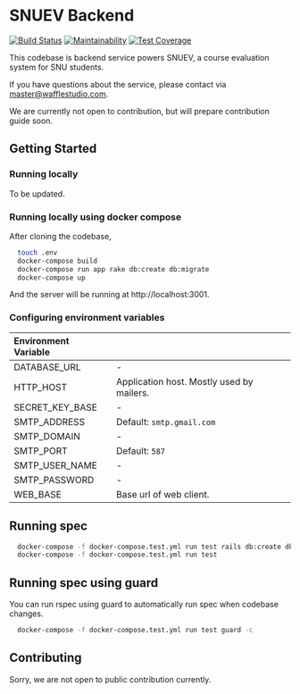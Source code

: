 # SNUEV Backend

[![Build Status](https://travis-ci.org/wafflestudio/snuev-backend.svg)](https://travis-ci.org/wafflestudio/snuev-backend)
[![Maintainability](https://api.codeclimate.com/v1/badges/0c22afff95fb49719426/maintainability)](https://codeclimate.com/github/wafflestudio/snuev-backend/maintainability)
[![Test Coverage](https://api.codeclimate.com/v1/badges/0c22afff95fb49719426/test_coverage)](https://codeclimate.com/github/wafflestudio/snuev-backend/test_coverage)

This codebase is backend service powers SNUEV, a course evaluation system for SNU students.

If you have questions about the service, please contact via [master@wafflestudio.com](mailto:master@wafflestudio.com).

We are currently not open to contribution, but will prepare contribution guide soon.

## Getting Started

### Running locally

To be updated.

### Running locally using docker compose

After cloning the codebase,

```bash
  touch .env
  docker-compose build
  docker-compose run app rake db:create db:migrate
  docker-compose up
```

And the server will be running at http://localhost:3001.

### Configuring environment variables

| Environment Variable |                                           |
|:---------------------|:------------------------------------------|
| DATABASE_URL         | -                                         |
| HTTP_HOST            | Application host. Mostly used by mailers. |
| SECRET_KEY_BASE      | -                                         |
| SMTP_ADDRESS         | Default: `smtp.gmail.com`                 |
| SMTP_DOMAIN          | -                                         |
| SMTP_PORT            | Default: `587`                            |
| SMTP_USER_NAME       | -                                         |
| SMTP_PASSWORD        | -                                         |
| WEB_BASE             | Base url of web client.                   |

## Running spec

```bash
  docker-compose -f docker-compose.test.yml run test rails db:create db:migrate # initial setup
  docker-compose -f docker-compose.test.yml run test
```

## Running spec using guard

You can run rspec using guard to automatically run spec when codebase changes.

```bash
  docker-compose -f docker-compose.test.yml run test guard -c
```

## Contributing

Sorry, we are not open to public contribution currently.
